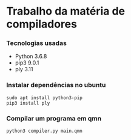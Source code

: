 # Trabalho da matéria de compiladores

### Tecnologias usadas
- Python 3.6.8
- pip3 9.0.1
- ply 3.11


### Instalar dependências no ubuntu

```
sudo apt install python3-pip
pip3 install ply
```

### Compilar um programa em qmn

```python3
python3 compiler.py main.qmn
```